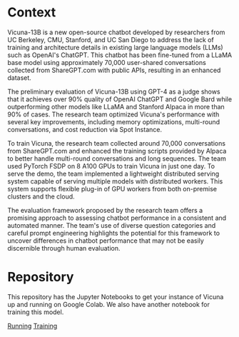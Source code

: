 # Context

Vicuna-13B is a new open-source chatbot developed by researchers from UC Berkeley, CMU, Stanford, and UC San Diego to address the lack of training and architecture details in existing large language models (LLMs) such as OpenAI's ChatGPT. This chatbot has been fine-tuned from a LLaMA base model using approximately 70,000 user-shared conversations collected from ShareGPT.com with public APIs, resulting in an enhanced dataset.

The preliminary evaluation of Vicuna-13B using GPT-4 as a judge shows that it achieves over 90% quality of OpenAI ChatGPT and Google Bard while outperforming other models like LLaMA and Stanford Alpaca in more than 90% of cases. The research team optimized Vicuna's performance with several key improvements, including memory optimizations, multi-round conversations, and cost reduction via Spot Instance.

To train Vicuna, the research team collected around 70,000 conversations from ShareGPT.com and enhanced the training scripts provided by Alpaca to better handle multi-round conversations and long sequences. The team used PyTorch FSDP on 8 A100 GPUs to train Vicuna in just one day. To serve the demo, the team implemented a lightweight distributed serving system capable of serving multiple models with distributed workers. This system supports flexible plug-in of GPU workers from both on-premise clusters and the cloud.

The evaluation framework proposed by the research team offers a promising approach to assessing chatbot performance in a consistent and automated manner. The team's use of diverse question categories and careful prompt engineering highlights the potential for this framework to uncover differences in chatbot performance that may not be easily discernible through human evaluation.

# Repository

This repository has the Jupyter Notebooks to get your instance of Vicuna up and running on Google Colab. We also have another notebook for training this model.

[Running](Vicuna_13b_gpu_WebUI.ipynb)
[Training](1508_Vicuna_13B_train.ipynb)
